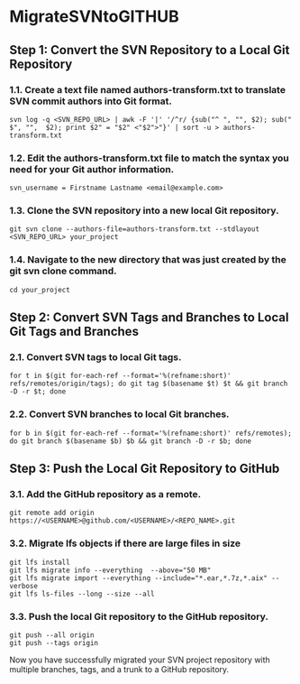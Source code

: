 # MigrateSVNtoGITHUB
## Step 1: Convert the SVN Repository to a Local Git Repository
### 1.1. Create a text file named authors-transform.txt to translate SVN commit authors into Git format.
```
svn log -q <SVN_REPO_URL> | awk -F '|' '/^r/ {sub("^ ", "", $2); sub(" $", "",  $2); print $2" = "$2" <"$2">"}' | sort -u > authors-transform.txt
```
### 1.2. Edit the authors-transform.txt file to match the syntax you need for your Git author information.
```
svn_username = Firstname Lastname <email@example.com>
```
### 1.3. Clone the SVN repository into a new local Git repository.
```
git svn clone --authors-file=authors-transform.txt --stdlayout <SVN_REPO_URL> your_project
```
### 1.4. Navigate to the new directory that was just created by the git svn clone command.
```
cd your_project
```
## Step 2: Convert SVN Tags and Branches to Local Git Tags and Branches
### 2.1. Convert SVN tags to local Git tags.
```
for t in $(git for-each-ref --format='%(refname:short)' refs/remotes/origin/tags); do git tag $(basename $t) $t && git branch -D -r $t; done
```
### 2.2. Convert SVN branches to local Git branches.
```
for b in $(git for-each-ref --format='%(refname:short)' refs/remotes); do git branch $(basename $b) $b && git branch -D -r $b; done
```
## Step 3: Push the Local Git Repository to GitHub
### 3.1. Add the GitHub repository as a remote.
```
git remote add origin https://<USERNAME>@github.com/<USERNAME>/<REPO_NAME>.git
```
### 3.2. Migrate lfs objects if there are large files in size
```
git lfs install
git lfs migrate info --everything  --above="50 MB"
git lfs migrate import --everything --include="*.ear,*.7z,*.aix" --verbose
git lfs ls-files --long --size --all
```
### 3.3. Push the local Git repository to the GitHub repository.
```
git push --all origin
git push --tags origin
```
Now you have successfully migrated your SVN project repository with multiple branches, tags, and a trunk to a GitHub repository.
